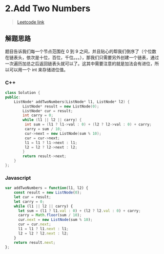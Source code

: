 # 2.Add Two Numbers

> [Leetcode link](https://leetcode.com/problems/add-two-numbers/)

## 解题思路

题目告诉我们每一个节点范围在 0 到 9 之间，并且贴心的帮我们倒序了（个位数在链表头，依次是十位，百位，千位。。。），那我们只需要另外创建一个链表，通过一次遍历加总之后返回链表头就可以了。这其中需要注意的就是加法会有进位，所以可以用一个 int 来存储进位值。

### C++

```c++
class Solution {
public:
    ListNode* addTwoNumbers(ListNode* l1, ListNode* l2) {
        ListNode* result = new ListNode(0);
        ListNode* cur = result;
        int carry = 0;
        while (l1 || l2 || carry) {
         int sum = (l1 ? l1->val : 0) + (l2 ? l2->val : 0) + carry;
         carry = sum / 10;
         cur->next = new ListNode(sum % 10);
         cur = cur->next;
         l1 = l1 ? l1->next : l1;
         l2 = l2 ? l2->next : l2;
        }
        return result->next;
    }
};
```



### Javascript

```js
var addTwoNumbers = function(l1, l2) {
    const result = new ListNode(0);
    let cur = result;
    let carry = 0;
    while (l1 || l2 || carry) {
      let sum = (l1 ? l1.val : 0) + (l2 ? l2.val : 0) + carry;
      carry = Math.floor(sum / 10);
      cur.next = new ListNode(sum % 10);
      cur = cur.next;
      l1 = l1 ? l1.next : l1;
      l2 = l2 ? l2.next : l2;
    }
    return result.next;
};
```



